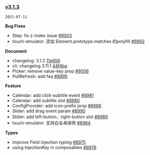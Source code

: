 ### [v3.1.3](https://github.com/youzan/vant/compare/v3.1.2...v3.1.3)

`2021-07-11`

**Bug Fixes**

- Step: fix z-index issue [#9003](https://github.com/youzan/vant/issues/9003)
- touch-emulator: 添加 Element.prototype.matches 的polyfill [#8992](https://github.com/youzan/vant/issues/8992)

**Document**

- changelog: 3.1.2 [11e856](https://github.com/youzan/vant/commit/11e856d0990ba96857c3195b79354c4b1d82d302)
- cli: changelog 3.11.1 [44f4ba](https://github.com/youzan/vant/commit/44f4ba89e1a0cb372c3c01136a0ef2a7cc4b9884)
- Picker: remove value-key prop [#9006](https://github.com/youzan/vant/issues/9006)
- PullRefresh: add faq [#8995](https://github.com/youzan/vant/issues/8995)

**Feature**

- Calendar: add click-subtitle event [#8981](https://github.com/youzan/vant/issues/8981)
- Calendar: add subtitle slot [#8980](https://github.com/youzan/vant/issues/8980)
- ConfigProvider: add icon-prefix prop [#8986](https://github.com/youzan/vant/issues/8986)
- Slider: add drag event param [#8990](https://github.com/youzan/vant/issues/8990)
- Slider: add left-button、right-button slot [#8989](https://github.com/youzan/vant/issues/8989)
- touch-emulator: 支持白名单排除 [#8984](https://github.com/youzan/vant/issues/8984)

**Types**

- improve Field injection typing [#8975](https://github.com/youzan/vant/issues/8975)
- using InjectionKey in composables [#8976](https://github.com/youzan/vant/issues/8976)
